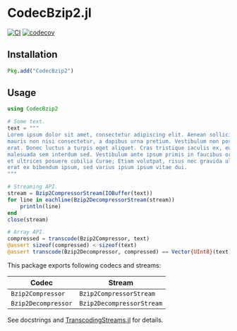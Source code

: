 # CodecBzip2.jl

[![CI](https://github.com/JuliaIO/CodecBzip2.jl/actions/workflows/CI.yml/badge.svg)](https://github.com/JuliaIO/CodecBzip2.jl/actions/workflows/CI.yml)
[![codecov](https://codecov.io/gh/JuliaIO/CodecBzip2.jl/graph/badge.svg?token=eToD28jdA7)](https://codecov.io/gh/JuliaIO/CodecBzip2.jl)

## Installation

```julia
Pkg.add("CodecBzip2")
```

## Usage

```julia
using CodecBzip2

# Some text.
text = """
Lorem ipsum dolor sit amet, consectetur adipiscing elit. Aenean sollicitudin
mauris non nisi consectetur, a dapibus urna pretium. Vestibulum non posuere
erat. Donec luctus a turpis eget aliquet. Cras tristique iaculis ex, eu
malesuada sem interdum sed. Vestibulum ante ipsum primis in faucibus orci luctus
et ultrices posuere cubilia Curae; Etiam volutpat, risus nec gravida ultricies,
erat ex bibendum ipsum, sed varius ipsum ipsum vitae dui.
"""

# Streaming API.
stream = Bzip2CompressorStream(IOBuffer(text))
for line in eachline(Bzip2DecompressorStream(stream))
    println(line)
end
close(stream)

# Array API.
compressed = transcode(Bzip2Compressor, text)
@assert sizeof(compressed) < sizeof(text)
@assert transcode(Bzip2Decompressor, compressed) == Vector{UInt8}(text)
```

This package exports following codecs and streams:

| Codec                | Stream                     |
| -------------------- | -------------------------- |
| `Bzip2Compressor`    | `Bzip2CompressorStream`    |
| `Bzip2Decompressor`  | `Bzip2DecompressorStream`  |

See docstrings and [TranscodingStreams.jl](https://github.com/JuliaIO/TranscodingStreams.jl) for details.
